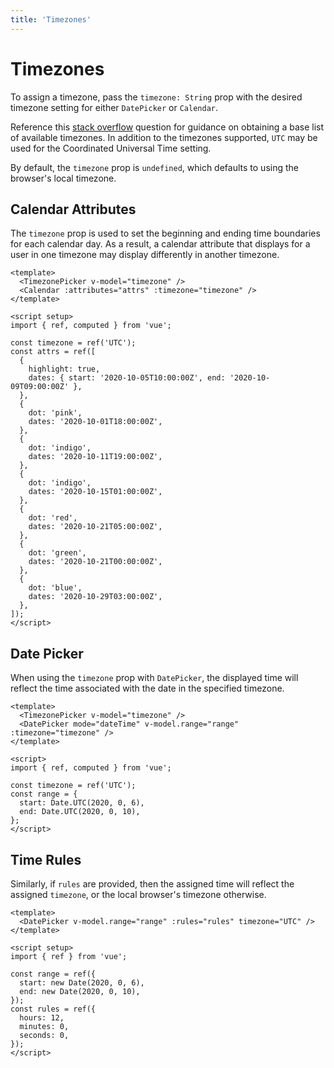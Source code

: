 ```yaml
---
title: 'Timezones'
---
```


# Timezones

To assign a timezone, pass the `timezone: String` prop with the desired timezone setting for either `DatePicker` or `Calendar`.

Reference this [stack overflow](https://stackoverflow.com/questions/38399465/how-to-get-list-of-all-timezones-in-javascript) question for guidance on obtaining a base list of available timezones. In addition to the timezones supported, `UTC` may be used for the Coordinated Universal Time setting.

By default, the `timezone` prop is `undefined`, which defaults to using the browser's local timezone.

## Calendar Attributes

The `timezone` prop is used to set the beginning and ending time boundaries for each calendar day. As a result, a calendar attribute that displays for a user in one timezone may display differently in another timezone.

<TimezonesAttributes />

```vue
<template>
  <TimezonePicker v-model="timezone" />
  <Calendar :attributes="attrs" :timezone="timezone" />
</template>

<script setup>
import { ref, computed } from 'vue';

const timezone = ref('UTC');
const attrs = ref([
  {
    highlight: true,
    dates: { start: '2020-10-05T10:00:00Z', end: '2020-10-09T09:00:00Z' },
  },
  {
    dot: 'pink',
    dates: '2020-10-01T18:00:00Z',
  },
  {
    dot: 'indigo',
    dates: '2020-10-11T19:00:00Z',
  },
  {
    dot: 'indigo',
    dates: '2020-10-15T01:00:00Z',
  },
  {
    dot: 'red',
    dates: '2020-10-21T05:00:00Z',
  },
  {
    dot: 'green',
    dates: '2020-10-21T00:00:00Z',
  },
  {
    dot: 'blue',
    dates: '2020-10-29T03:00:00Z',
  },
]);
</script>
```

## Date Picker

When using the `timezone` prop with `DatePicker`, the displayed time will reflect the time associated with the date in the specified timezone.

<TimezonesPickerTime />

```vue
<template>
  <TimezonePicker v-model="timezone" />
  <DatePicker mode="dateTime" v-model.range="range" :timezone="timezone" />
</template>

<script>
import { ref, computed } from 'vue';

const timezone = ref('UTC');
const range = {
  start: Date.UTC(2020, 0, 6),
  end: Date.UTC(2020, 0, 10),
};
</script>
```

## Time Rules

Similarly, if `rules` are provided, then the assigned time will reflect the assigned `timezone`, or the local browser's timezone otherwise.

<Example centered>
  <TimezonesRules />
</Example>

```vue
<template>
  <DatePicker v-model.range="range" :rules="rules" timezone="UTC" />
</template>

<script setup>
import { ref } from 'vue';

const range = ref({
  start: new Date(2020, 0, 6),
  end: new Date(2020, 0, 10),
});
const rules = ref({
  hours: 12,
  minutes: 0,
  seconds: 0,
});
</script>
```